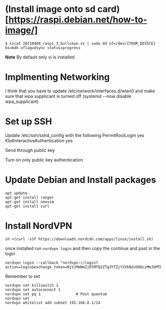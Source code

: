 # (Install image onto sd card)[https://raspi.debian.net/how-to-image/]

    $ xzcat 20210408_raspi_3_bullseye.xz | sudo dd of=/dev/{YOUR_DEVICE} bs=64k oflag=dsync status=progress

**Note** By default only vi is installed

# Implmenting Networking

I think that you have to update /etc/network/interfaces.d/wlan0 and make sure that wpa supplicant is turned off (systemd --now disable wpa_supplicant)

# Set up SSH

Update /etc/ssh/sshd_config with the following
    PermitRoolLogin yes
    KbdInteractiveAuthentication yes

Send through public key

Turn on only public key authentication


# Update Debian and Install packages

    apt update
    apt-get install ranger 
    apt-get install neovim 
    apt-get install curl

# Install NordVPN

    sh <(curl -sSf https://downloads.nordcdn.com/apps/linux/install.sh)

once installed run `nordvpn login` and then copy the continue and past in the login

    nordvpn login --callback "nordvpn://login?action=login&exchange_token=NjVjMmNmZjRlMTQ2ZTg3YTZjY2VkNzU3ODczMmJkMTRjMWFhYjU5MzFlZDEyYjI4MmNjODFiM2E5OWFkYmZiOQ%3D%3D&status=done"

Remember to set 

    nordvpn set killswitch 1
    nordvpn set autoconnect 1
    nordvpn set pq 1                # Post quantum
    nordvpn set 
    nordvpn whitelist add subnet 192.168.0.1/24





